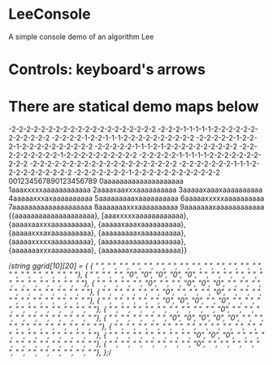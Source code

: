 # LeeConsole
 A simple console demo of an algorithm Lee
 
# Controls: keyboard's arrows
 
 
# There are statical demo maps below
-2-2-2-2-2-2-2-2-2-2-2-2-2-2-2-2-2-2-2-2
-2-2-2-1-1-1-1-1-2-2-2-2-2-2-2-2-2-2-2-2
-2-2-2-2-1-2-2-1-1-1-2-2-2-2-2-2-2-2-2-2
-2-2-2-2-2-1-2-2-2-1-2-2-2-2-2-2-2-2-2-2
-2-2-2-2-2-1-1-1-2-1-2-2-2-2-2-2-2-2-2-2
-2-2-2-2-2-2-2-2-2-1-2-2-2-2-2-2-2-2-2-2
-2-2-2-2-2-1-1-1-1-1-2-2-2-2-2-2-2-2-2-2
-2-2-2-2-2-2-2-2-2-2-2-2-2-2-2-2-2-2-2-2
-2-2-2-2-2-2-2-1-1-1-2-2-2-2-2-2-2-2-2-2
-2-2-2-2-2-2-2-1-2-2-2-2-2-2-2-2-2-2-2-2
001234567890123456789
0aaaaaaaaaaaaaaaaaaaa
1aaaxxxxxaaaaaaaaaaaa
2aaaaxaaxxxaaaaaaaaaa
3aaaaaxaaaxaaaaaaaaaa
4aaaaaxxxaxaaaaaaaaaa
5aaaaaaaaaxaaaaaaaaaa
6aaaaaxxxxxaaaaaaaaaa
7aaaaaaaaaaaaaaaaaaaa
8aaaaaaaxxxaaaaaaaaaa
9aaaaaaaxaaaaaaaaaaaa
{{aaaaaaaaaaaaaaaaaaaa},
[aaaxxxxxaaaaaaaaaaaa},
{aaaaxaaxxxaaaaaaaaaa},
{aaaaaxaaaxaaaaaaaaaa},
{aaaaaxxxaxaaaaaaaaaa},
{aaaaaaaaaxaaaaaaaaaa},
{aaaaaxxxxxaaaaaaaaaa},
{aaaaaaaaaaaaaaaaaaaa},
{aaaaaaaxxxaaaaaaaaaa},
{aaaaaaaxaaaaaaaaaaaa}}

/*string ggrid[10][20] = {
{ " ", " ", " ", " ", " ", " ", " ", " ", " ", " ", " ", " ", " ", " ", " ", " ", " ", " ", " ", " "},
{ " ", " ", " ", "0", "0", "0", "0", "0", " ", " ", " ", " ", " ", " ", " ", " ", " ", " ", " ", " "},
{ " ", " ", " ", " ", "0", " ", " ", "0", "0", "0", " ", " ", " ", " ", " ", " ", " ", " ", " ", " "},
{ " ", " ", " ", " ", " ", "0", " ", " ", " ", "0", " ", " ", " ", " ", " ", " ", " ", " ", " ", " "},
{ " ", " ", " ", " ", " ", "0", "0", "0", " ", "0", " ", " ", " ", " ", " ", " ", " ", " ", " ", " "},
{ " ", " ", " ", " ", " ", " ", " ", " ", " ", "0", " ", " ", " ", " ", " ", " ", " ", " ", " ", " "},
{ " ", " ", " ", " ", " ", "0", "0", "0", "0", "0", " ", " ", " ", " ", " ", " ", " ", " ", " ", " "},
{ " ", " ", " ", " ", " ", " ", " ", " ", " ", " ", " ", " ", " ", " ", " ", " ", " ", " ", " ", " "},
{ " ", " ", " ", " ", " ", " ", " ", "0", "0", "0", " ", " ", " ", " ", " ", " ", " ", " ", " ", " "},
{ " ", " ", " ", " ", " ", " ", " ", "0", " ", " ", " ", " ", " ", " ", " ", " ", " ", " ", " ", " "},
};*/

